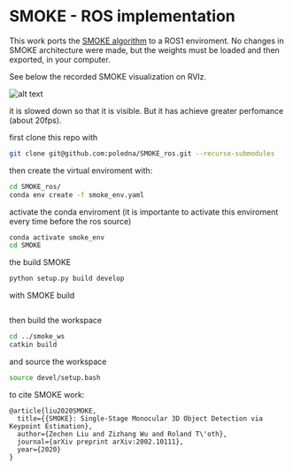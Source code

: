 # SMOKE - ROS implementation 

This work ports the [SMOKE algorithm](https://github.com/lzccccc/SMOKE) to a ROS1 enviroment.
No changes in SMOKE architecture were made, but the weights must be loaded and then exported, in your computer.

See below the recorded SMOKE visualization on RVIz.
 
![alt text](animation/smoke_ros.gif)

it is slowed down so that it is visible. But it has achieve greater perfomance (about 20fps).

first clone this repo with 
```bash
git clone git@github.com:poledna/SMOKE_ros.git --recurse-submodules
```
then create the virtual enviroment with:
```bash 
cd SMOKE_ros/
conda env create -f smoke_env.yaml
```
activate the conda enviroment (it is importante to activate this enviroment every time before the ros source)
```bash 
conda activate smoke_env
cd SMOKE
```
the build SMOKE
```bash 
python setup.py build develop
```
with SMOKE build 


```bash 
```


then build the workspace

```bash
cd ../smoke_ws
catkin build 
```
and source the workspace
```bash 
source devel/setup.bash
```



to cite SMOKE work:
```
@article{liu2020SMOKE,
  title={{SMOKE}: Single-Stage Monocular 3D Object Detection via Keypoint Estimation},
  author={Zechen Liu and Zizhang Wu and Roland T\'oth},
  journal={arXiv preprint arXiv:2002.10111},
  year={2020}
}
```

